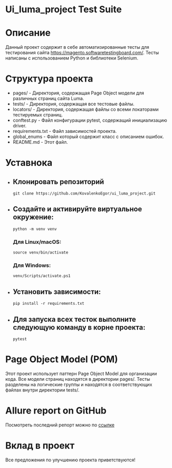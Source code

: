 # Ui_luma_project Test Suite

# Описание
Данный проект содержит в себе автоматизированные тесты для тестирования сайта https://magento.softwaretestingboard.com/. Тесты написаны с использованием Python и библиотеки Selenium.

# Структура проекта
* pages/ - Директория, содержащая Page Object модели для различных страниц сайта Luma.
* tests/ - Директория, содержащая все тестовые файлы.
* locators/ - Директория, содержащая файлы со всеми локаторами тестируемых страниц.
* conftest.py - Файл конфигурации pytest, содержащий инициализацию driver.
* requirements.txt - Файл зависимостей проекта.
* global_enums - Файл который содержит класс с описанием ошибок.
* README.md - Этот файл.

# Уставнока
   
  - ## Клонировать репозиторий
        git clone https://github.com/KovalenkoEgor/ui_luma_project.git
  - ## Создайте и активируйте виртуальное окружение:
        python -m venv venv
      ### Для Linux/macOS:
        source venv/bin/activate
      ### Для Windows:
        venv/Scripts/activate.ps1
  - ## Установить зависимости:
        pip install -r requirements.txt
  - ## Для запуска всех тесток выполните следующую команду в корне проекта:
        pytest    
      

# Page Object Model (POM)
Этот проект использует паттерн Page Object Model для организации кода. Все модели страниц находятся в директории pages/. Тесты разделены на логические группы и находятся в соответствующих файлах внутри директории tests/.

# Allure report on GitHub
Посмотреть последний репорт можно по [ссылке](http://localhost:63342/ui_luma_project/allure-reports/index.html?_ijt=s7cvgn6dvk3cuv6e56kne94vev&_ij_reload=RELOAD_ON_SAVE.)

# Вклад в проект
Все предложения по улучшению проекта приветствуются!
